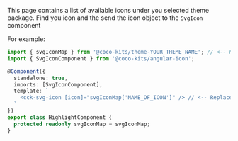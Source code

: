 This page contains a list of available icons under you selected theme package.
Find you icon and the send the icon object to the `SvgIcon` component

For example:

```typescript
import { svgIconMap } from '@coco-kits/theme-YOUR_THEME_NAME'; // <-- Replace YOUR_THEME_NAME with yout theme name
import { SvgIconComponent } from '@coco-kits/angular-icon';

@Component({
  standalone: true,
  imports: [SvgIconComponent],
  template: `
    <cck-svg-icon [icon]="svgIconMap['NAME_OF_ICON']" /> // <-- Replace NAME_OF_ICON with your icon name
  `
})
export class HighlightComponent {
  protected readonly svgIconMap = svgIconMap;
}
```

